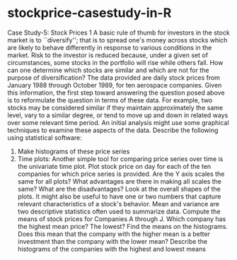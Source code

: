 # stockprice-casestudy-in-R
Case Study-5: Stock Prices 1
A basic rule of thumb for investors in the stock market is to ``diversify''; that is to spread one's money across stocks which are likely to behave differently in response to various conditions in the market. Risk to the investor is reduced because, under a given set of circumstances, some stocks in the portfolio will rise while others fall. How can one determine which stocks are similar and which are not for the purpose of diversification?
The data provided are daily stock prices from January 1988 through October 1989, for ten aerospace companies. Given this information, the first step toward answering the question posed above is to reformulate the question in terms of these data. For example, two stocks may be considered similar if they maintain approximately the same level, vary to a similar degree, or tend to move up and down in related ways over some relevant time period. An initial analysis might use some graphical techniques to examine these aspects of the data.
Describe the following using statistical software:
1. Make histograms of these price series
2. Time plots:
Another simple tool for comparing price series over time is the univariate time plot. Plot stock price on day for each of the ten companies for which price series is provided. Are the Y axis scales the same for all plots? What advantages are there in making all scales the same? What are the disadvantages? Look at the overall shapes of the plots.
It might also be useful to have one or two numbers that capture relevant characteristics of a stock's behavior. Mean and variance are two descriptive statistics often used to summarize data. Compute the means of stock prices for Companies A through J. Which company has the highest mean price? The lowest? Find the means on the histograms. Does this mean that the company with the higher mean is a better investment than the company with the lower mean? Describe the histograms of the companies with the highest and lowest means
